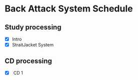 # Back Attack System Schedule

## Study processing

- [x] Intro
- [x] StraitJacket System

## CD processing

- [x] ​	CD 1

